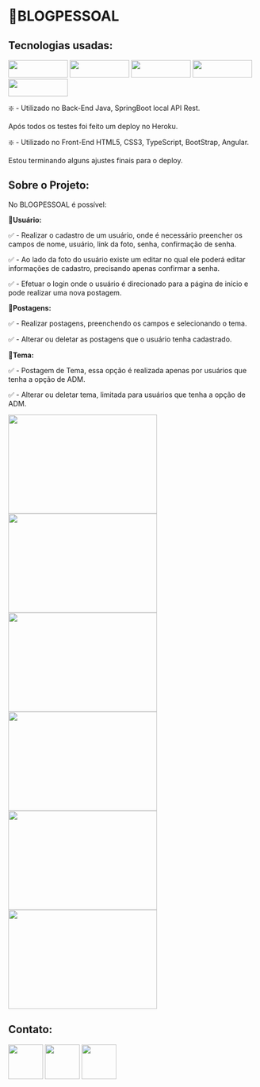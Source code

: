 # 📝BLOGPESSOAL
<h2>Tecnologias usadas:</h2>
<div>
<img src="https://img.shields.io/badge/Angular-DD0031?style=for-the-badge&logo=angular&logoColor=white" alt="" width="120px" height="35px">
<img src="https://img.shields.io/badge/Bootstrap-563D7C?style=for-the-badge&logo=bootstrap&logoColor=white" alt="" width="120px" height="35px">
<img src="https://img.shields.io/badge/Spring-6DB33F?style=for-the-badge&logo=spring&logoColor=white" alt="" width="120px" height="35px">
<img src="https://img.shields.io/badge/Heroku-430098?style=for-the-badge&logo=heroku&logoColor=white" alt="" width="120px" height="35px">
<img src="https://img.shields.io/badge/MySQL-00000F?style=for-the-badge&logo=mysql&logoColor=whit" alt="" width="120px" height="35px">
  
<p>❇️ - Utilizado no Back-End Java, SpringBoot local API Rest.</p>
  <p>Após todos os testes foi feito um deploy no Heroku.</p>
<p>❇️ - Utilizado no Front-End HTML5, CSS3, TypeScript, BootStrap, Angular.</p>
  <p>Estou terminando alguns ajustes finais para o  deploy.</p>
</div>

<h2>Sobre o Projeto:</h2>
<p>No BLOGPESSOAL é possível:</p>
<p>🚩<strong>Usuário:</strong></p>
<p>✅ - Realizar o cadastro de um usuário, onde é necessário preencher os campos de nome, usuário, link da foto, senha, confirmação de senha.</p>
<p>✅ - Ao lado da foto do usuário existe um editar no qual ele poderá editar informações de cadastro, precisando apenas confirmar a senha.</p>
<p>✅ - Efetuar o login onde o usuário é direcionado para a página de início e pode realizar uma nova postagem.</p>

<p>🚩<strong>Postagens:</strong></p>
<p>✅ - Realizar postagens, preenchendo os campos e selecionando o tema.</p>
<p>✅ - Alterar ou deletar as postagens que o usuário tenha cadastrado.</p>

<p>🚩<strong>Tema:</strong></p>
<p>✅ - Postagem de Tema, essa opção é realizada apenas por usuários que tenha a opção de ADM.</p>
<p>✅ - Alterar ou deletar tema, limitada para usuários que tenha a opção de ADM.</p>

<div>
<img src="https://i.imgur.com/Pg9xVT7.png" alt="" width="300px" height="200px">
<img src="https://i.imgur.com/rFbwBF9.png" alt="" width="300px" height="200px">
<img src="https://i.imgur.com/X4d1wNj.png" alt="" width="300px" height="200px">
<img src="https://i.imgur.com/GMK74uw.png" alt="" width="300px" height="200px">
<img src="https://i.imgur.com/MTDj1xG.png" alt="" width="300px" height="200px">
<img src="https://i.imgur.com/vrDDFcc.png" alt="" width="300px" height="200px">
</div>

<h2>Contato:</h2>
<div>
  <a href="https://linktr.ee/BruRaptor" target="_blank"><img src="https://img.icons8.com/color/480/linktree.png"alt="" width="70px" height="70px"></a>
  <a href="https://www.linkedin.com/in/bruno-kyo/" target="_blank"><img src="https://www.logo.wine/a/logo/LinkedIn/LinkedIn-Icon-Logo.wine.svg"alt="" width="70px" height="70px"></a>
  <a href="https://www.instagram.com/brutechofc/" target="_blank"><img src="https://www.logo.wine/a/logo/Instagram/Instagram-Logo.wine.svg"alt="" width="70px" height="70px"></a>
</div>
